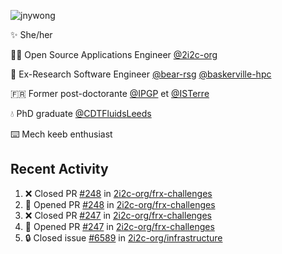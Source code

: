 ![jnywong](https://readme-typing-svg.demolab.com/?font=Intel+One+Mono&size=36&duration=3000&pause=1000&color=6bc46d&vCenter=true&width=170&lines=jnywong)

✨ She/her

👩‍💻 Open Source Applications Engineer [@2i2c-org](https://2i2c.org/)

🐻 Ex-Research Software Engineer [@bear-rsg](https://github.com/bear-rsg) [@baskerville-hpc](https://github.com/baskerville-hpc) 

🇫🇷 Former post-doctorante [@IPGP](https://github.com/IPGP) et [@ISTerre](https://www.isterre.fr/) 

💧 PhD graduate [@CDTFluidsLeeds](https://fluid-dynamics.leeds.ac.uk/) 

⌨️ Mech keeb enthusiast 

## Recent Activity 

<!--START_SECTION:activity-->
1. ❌ Closed PR [#248](https://github.com/2i2c-org/frx-challenges/pull/248) in [2i2c-org/frx-challenges](https://github.com/2i2c-org/frx-challenges)
2. 💪 Opened PR [#248](https://github.com/2i2c-org/frx-challenges/pull/248) in [2i2c-org/frx-challenges](https://github.com/2i2c-org/frx-challenges)
3. ❌ Closed PR [#247](https://github.com/2i2c-org/frx-challenges/pull/247) in [2i2c-org/frx-challenges](https://github.com/2i2c-org/frx-challenges)
4. 💪 Opened PR [#247](https://github.com/2i2c-org/frx-challenges/pull/247) in [2i2c-org/frx-challenges](https://github.com/2i2c-org/frx-challenges)
5. 🔒 Closed issue [#6589](https://github.com/2i2c-org/infrastructure/issues/6589) in [2i2c-org/infrastructure](https://github.com/2i2c-org/infrastructure)
<!--END_SECTION:activity-->
